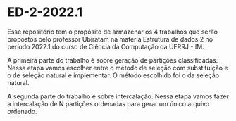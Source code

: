 # ED-2-2022.1

Esse repositório tem o propósito de armazenar os 4 trabalhos que serão propostos pelo professor Ubiratam na matéria Estrutura de dados 2 no período 2022.1 do curso de Ciência da Computação da UFRRJ - IM.

A primeira parte do trabalho é sobre geração de partições classificadas. Nessa etapa vamos escolher entre o método de seleção com substituição e o de seleção natural e implementar.
O método escolhido foi o da seleção natural.

A segunda parte do trabalho é sobre intercalação. Nessa etapa vamos fazer a intercalação de N partições ordenadas para gerar um único arquivo ordenado.

